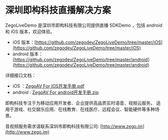 # 深圳即构科技直播解决方案

ZegoLiveDemo 是深圳市即构科技有限公司提供直播 SDKDemo ，包括 android 和 iOS 版本，欢迎体验。

* iOS 版本：[https://github.com/zegodev/ZegoLiveDemo/tree/master/iOS](https://github.com/zegodev/ZegoLiveDemo/tree/master/iOS)
* android 版本：[https://github.com/zegodev/ZegoLiveDemo/tree/master/android](https://github.com/zegodev/ZegoLiveDemo/tree/master/android)

详细接口文档：

* iOS ：[ZegoAV For IOS开发手册.pdf](https://github.com/zegodev/ZegoLiveDemo/blob/master/doc/ZegoAV%20For%20IOS%E5%BC%80%E5%8F%91%E6%89%8B%E5%86%8C.pdf)
* android : [ZegoAV For android开发手册.zip](https://github.com/zegodev/ZegoLiveDemo/blob/master/doc/ZegoAV%20For%20Android%20%E5%BC%80%E5%8F%91%E6%89%8B%E5%86%8C.zip)


即构科技专注于为移动应用开发者、企业提供高品质实时语音、视频云服务。 
适用于游戏、社交娱乐应用、在线教育、在线医疗、远程会议、智能硬件等多种场景。

音视频服务需求请联系深圳市即构科技有限公司: [http://www.zego.im](http://www.zego.im)
